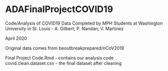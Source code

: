 # ADAFinalProjectCOVID19

Code/Analysis of COVID19 Data Completed by MPH Students at Washington University in St. Louis - A. Gilbert; P. Nandan; V. Martinez

April 2020

Original data comes from beoutbreakprepared/nCoV2019

Final Project Code.Rmd - contains our analysis code
covid.clean.dataset.csv - the final dataset after cleaning

